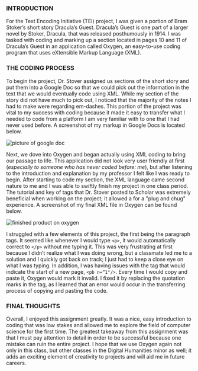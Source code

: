 
### INTRODUCTION

For the Text Encoding Initiative (TEI) project, I was given a portion of Bram Stoker’s short story Dracula’s Guest. Dracula’s Guest is one part of a larger novel by Stoker, Dracula, that was released posthumously in 1914. I was tasked with coding and marking up a section located in pages 10 and 11 of Dracula’s Guest in an application called Oxygen, an easy-to-use coding program that uses eXtensible Markup Language (XML).

### THE CODING PROCESS

To begin the project, Dr. Stover assigned us sections of the short story and put them into a Google Doc so that we could pick out the information in the text that we would eventually code using XML. While my section of the story did not have much to pick out, I noticed that the majority of the notes I had to make were regarding em-dashes. This portion of the project was vital to my success with coding because it made it easy to transfer what I needed to code from a platform I am very familiar with to one that I had never used before. A screenshot of my markup in Google Docs is located below.

![picture of google doc](https://madelynritter.github.io/Madelyns-Blog/images/google.jpg)

Next, we dove into Oxygen and began actually using XML coding to bring our passage to life. This application did not look very user friendly at first (*especially to someone who has never coded before: me*), but after listening to the introduction and explanation by my professor I felt like I was ready to begin. After starting to code my section, the XML language came second nature to me and I was able to swiftly finish my project in one class period. The tutorial and key of tags that Dr. Stover posted to Scholar was extremely beneficial when working on the project; it allowed a for a "plug and chug" experience. A screenshot of my final XML file in Oxygen can be found below.

![finished product on oxygen](https://madelynritter.github.io/Madelyns-Blog/images/oxygen.jpg)

I struggled with a few elements of this project, the first being the paragraph tags. It seemed like whenever I would type `<p>`, it would automatically correct to `</p>` without me typing it. This was very frustrating at first because I didn’t realize what I was doing wrong, but a classmate led me to a solution and I quickly got back on track; I just had to keep a close eye on what I was typing. In addition, I was having issues with the tag that would indicate the start of a new page, `<pb n=“1"/>`. Every time I would copy and paste it, Oxygen would mark it invalid. I fixed it by replacing the quotation marks in the tag, as I learned that an error would occur in the transferring process of copying and pasting the code. 

### FINAL THOUGHTS

Overall, I enjoyed this assignment greatly. It was a nice, easy introduction to coding that was low stakes and allowed me to explore the field of computer science for the first time. The greatest takeaway from this assignment was that I must pay attention to detail in order to be successful because one mistake can ruin the entire project. I hope that we use Oxygen again not only in this class, but other classes in the Digital Humanities minor as well; it adds an exciting element of creativity to projects and will aid me in future careers.

